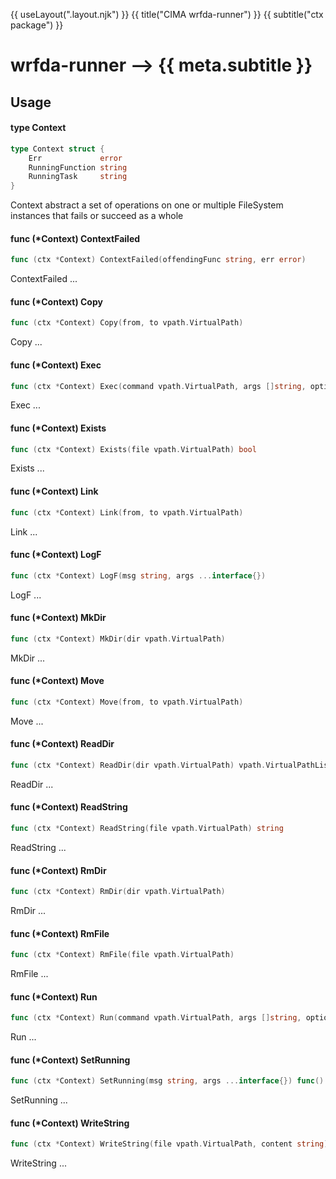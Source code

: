 {{ useLayout(".layout.njk") }}
{{ title("CIMA wrfda-runner") }}
{{ subtitle("ctx package") }}

# wrfda-runner ⟶ {{ meta.subtitle }}





## Usage

#### type Context

```go
type Context struct {
	Err             error
	RunningFunction string
	RunningTask     string
}
```

Context abstract a set of operations on one or multiple FileSystem instances
that fails or succeed as a whole

#### func (*Context) ContextFailed

```go
func (ctx *Context) ContextFailed(offendingFunc string, err error)
```
ContextFailed ...

#### func (*Context) Copy

```go
func (ctx *Context) Copy(from, to vpath.VirtualPath)
```
Copy ...

#### func (*Context) Exec

```go
func (ctx *Context) Exec(command vpath.VirtualPath, args []string, options ...connection.RunOptions)
```
Exec ...

#### func (*Context) Exists

```go
func (ctx *Context) Exists(file vpath.VirtualPath) bool
```
Exists ...

#### func (*Context) Link

```go
func (ctx *Context) Link(from, to vpath.VirtualPath)
```
Link ...

#### func (*Context) LogF

```go
func (ctx *Context) LogF(msg string, args ...interface{})
```
LogF ...

#### func (*Context) MkDir

```go
func (ctx *Context) MkDir(dir vpath.VirtualPath)
```
MkDir ...

#### func (*Context) Move

```go
func (ctx *Context) Move(from, to vpath.VirtualPath)
```
Move ...

#### func (*Context) ReadDir

```go
func (ctx *Context) ReadDir(dir vpath.VirtualPath) vpath.VirtualPathList
```
ReadDir ...

#### func (*Context) ReadString

```go
func (ctx *Context) ReadString(file vpath.VirtualPath) string
```
ReadString ...

#### func (*Context) RmDir

```go
func (ctx *Context) RmDir(dir vpath.VirtualPath)
```
RmDir ...

#### func (*Context) RmFile

```go
func (ctx *Context) RmFile(file vpath.VirtualPath)
```
RmFile ...

#### func (*Context) Run

```go
func (ctx *Context) Run(command vpath.VirtualPath, args []string, options ...connection.RunOptions) connection.Process
```
Run ...

#### func (*Context) SetRunning

```go
func (ctx *Context) SetRunning(msg string, args ...interface{}) func()
```
SetRunning ...

#### func (*Context) WriteString

```go
func (ctx *Context) WriteString(file vpath.VirtualPath, content string)
```
WriteString ...
